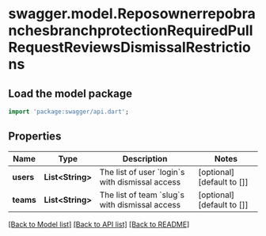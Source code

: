 # swagger.model.ReposownerrepobranchesbranchprotectionRequiredPullRequestReviewsDismissalRestrictions

## Load the model package
```dart
import 'package:swagger/api.dart';
```

## Properties
Name | Type | Description | Notes
------------ | ------------- | ------------- | -------------
**users** | **List&lt;String&gt;** | The list of user &#x60;login&#x60;s with dismissal access | [optional] [default to []]
**teams** | **List&lt;String&gt;** | The list of team &#x60;slug&#x60;s with dismissal access | [optional] [default to []]

[[Back to Model list]](../README.md#documentation-for-models) [[Back to API list]](../README.md#documentation-for-api-endpoints) [[Back to README]](../README.md)

